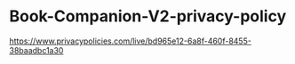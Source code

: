 # Book-Companion-V2-privacy-policy
https://www.privacypolicies.com/live/bd965e12-6a8f-460f-8455-38baadbc1a30
